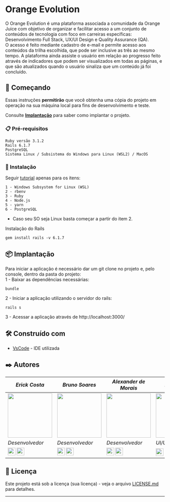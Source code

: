 # Orange Evolution

O Orange Evolution é uma plataforma associada a comunidade da Orange Juice com objetivo de organizar e facilitar acesso a um conjunto de conteúdos de tecnologia com foco em carreiras específicas: Desenvolvimento Full Stack, UX/UI Design e Quality Assurance (QA). 
<br/>
O acesso é feito mediante cadastro de e-mail e permite acesso aos conteúdos da trilha escolhida, que pode ser inclusive as três ao mesmo tempo. A plataforma ainda assiste o usuário em relação ao progresso feito através de indicadores que podem ser visualizados em todas as páginas, e que são atualizados quando o usuário sinaliza que um conteúdo já foi concluído.

## 🚀 Começando

Essas instruções **permitirão** que você obtenha uma cópia do projeto em operação na sua máquina local para fins de desenvolvimento e teste.

Consulte **[Implantação](#-implanta%C3%A7%C3%A3o)** para saber como implantar o projeto.

### 📋 Pré-requisitos

```
Ruby versão 3.1.2
Rails 6.1.7
PostgreSQL
Sistema Linux / Subsistema do Windows para Linux (WSL2) / MacOS 
```

### 🔧 Instalação

Seguir [tutorial](https://github.com/lewagon/setup/blob/master/windows.md) apenas para os itens:

```
1 - Windows Subsystem for Linux (WSL)
2 - rbenv
3 - Ruby
4 - Node.js
5 - yarn
6 - PostgreSQL
```
* Caso seu SO seja Linux basta começar a partir do item 2.

Instalação do Rails 

```
gem install rails -v 6.1.7
```


## 📦 Implantação

Para iniciar a aplicação é necessário dar um git clone no projeto e, pelo console, dentro da pasta do projeto: 
<br/>
1 - Baixar as dependências necessárias:
```
bundle
```
2 - Iniciar a aplicação utilizando o servidor do rails:
```
rails s
```
3 - Acessar a aplicação através de http://localhost:3000/
## 🛠️ Construído com


* [VsCode](https://code.visualstudio.com/) - IDE utilizada

## ✒️ Autores

|_Erick Costa_|_Bruno Soares_|_Alexander de Morais_|_Ruan Mata_|
|---|---|---|---|
|<img src="https://avatars.githubusercontent.com/u/98691076?v=4" width="140">|<img src="https://avatars.githubusercontent.com/u/48768035?v=4" width="140">|<img src="https://avatars.githubusercontent.com/u/82005278?v=4" width="140">|<img src="https://media-exp1.licdn.com/dms/image/C4E03AQEjn1whE5egnw/profile-displayphoto-shrink_200_200/0/1641593318961?e=1674086400&v=beta&t=0mbsW_WZRr0NIgjRMc2FO8sNu4krYQcdtbeIq1JXiKs" width="140">
_*Desenvolvedor*_|_*Desenvolvedor*_|_*Desenvolvedor*_|_*UI/UX Designer*_|
|[<img src="https://user-images.githubusercontent.com/88353298/163484213-0db62648-671b-43eb-bdf1-c19b435fe264.svg" width="24"/>](https://github.com/erickhwk) [<img src="https://cdn.jsdelivr.net/gh/devicons/devicon/icons/linkedin/linkedin-original.svg" width="24"/>](https://www.linkedin.com/in/erickvalente/)|[<img src="https://user-images.githubusercontent.com/88353298/163484213-0db62648-671b-43eb-bdf1-c19b435fe264.svg" width="24"/>](https://github.com/brunosas88) [<img src="https://cdn.jsdelivr.net/gh/devicons/devicon/icons/linkedin/linkedin-original.svg" width="24"/>](https://www.linkedin.com/in/brunosas/)|[<img src="https://user-images.githubusercontent.com/88353298/163484213-0db62648-671b-43eb-bdf1-c19b435fe264.svg" width="24"/>](https://github.com/AlexMFC) [<img src="https://cdn.jsdelivr.net/gh/devicons/devicon/icons/linkedin/linkedin-original.svg" width="24"/>](https://www.linkedin.com/in/alexsandermoraisfcora/) | [<img src="https://cdn.jsdelivr.net/gh/devicons/devicon/icons/linkedin/linkedin-original.svg" width="24"/>](https://www.linkedin.com/in/ruan-mata-a30586224/)

## 📄 Licença

Este projeto está sob a licença (sua licença) - veja o arquivo [LICENSE.md](https://github.com/usuario/projeto/licenca) para detalhes.

---
